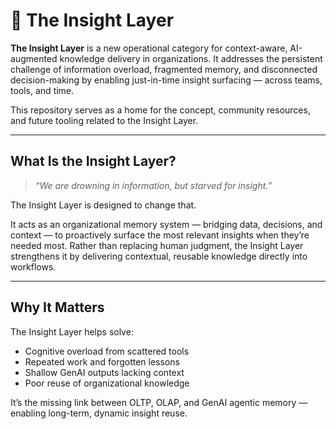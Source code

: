 # 🧠 The Insight Layer

**The Insight Layer** is a new operational category for context-aware, AI-augmented knowledge delivery in organizations. It addresses the persistent challenge of information overload, fragmented memory, and disconnected decision-making by enabling just-in-time insight surfacing — across teams, tools, and time.

This repository serves as a home for the concept, community resources, and future tooling related to the Insight Layer.

---

## What Is the Insight Layer?

> *“We are drowning in information, but starved for insight.”*

The Insight Layer is designed to change that.

It acts as an organizational memory system — bridging data, decisions, and context — to proactively surface the most relevant insights when they’re needed most. Rather than replacing human judgment, the Insight Layer strengthens it by delivering contextual, reusable knowledge directly into workflows.

---

## Why It Matters

The Insight Layer helps solve:

- Cognitive overload from scattered tools
- Repeated work and forgotten lessons
- Shallow GenAI outputs lacking context
- Poor reuse of organizational knowledge

It’s the missing link between OLTP, OLAP, and GenAI agentic memory — enabling long-term, dynamic insight reuse.

